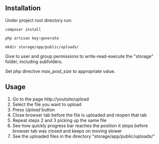 ## Installation

Under project root directory run:

```
composer install

php artisan key:generate

mkdir storage/app/public/uploads/

```

Give to user and group permissions to write-read-execute the "storage" folder,
including subfolders.

Set php directive *max_post_size* to appropriate value.

## Usage

1. Go to the page http://youtsite/upload
2. Select the file you want to upload
3. Press *Upload* button
4. Close browser tab before the file is uploaded and reopen that tab
5. Repeat steps 2 and 3 picking up the same file
6. See how quickly progress bar reaches the position it stops before browser tab was closed and keeps on moving slower
7. See the uploaded files in the directory "storage/app/public/uploads/"
